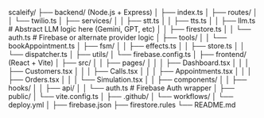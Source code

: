 scaleify/
├── backend/ (Node.js + Express)
│   ├── index.ts
│   ├── routes/
│   │   └── twilio.ts
│   ├── services/
│   │   ├── stt.ts
│   │   ├── tts.ts
│   │   ├── llm.ts             # Abstract LLM logic here (Gemini, GPT, etc)
│   │   ├── firestore.ts
│   │   └── auth.ts            # Firebase or alternate provider logic
│   ├── tools/
│   │   └── bookAppointment.ts
│   ├── fsm/
│   │   ├── effects.ts
│   │   ├── store.ts
│   │   └── dispatcher.ts
│   ├── utils/
│   └── firebase.config.ts
│
├── frontend/ (React + Vite)
│   ├── src/
│   │   ├── pages/
│   │   │   ├── Dashboard.tsx
│   │   │   ├── Customers.tsx
│   │   │   ├── Calls.tsx
│   │   │   ├── Appointments.tsx
│   │   │   ├── Orders.tsx
│   │   │   └── Simulation.tsx
│   │   ├── components/
│   │   ├── hooks/
│   │   ├── api/
│   │   └── auth.ts             # Firebase Auth wrapper
│   ├── public/
│   └── vite.config.ts
│
├── .github/
│   └── workflows/
│       └── deploy.yml
│
├── firebase.json
├── firestore.rules
└── README.md